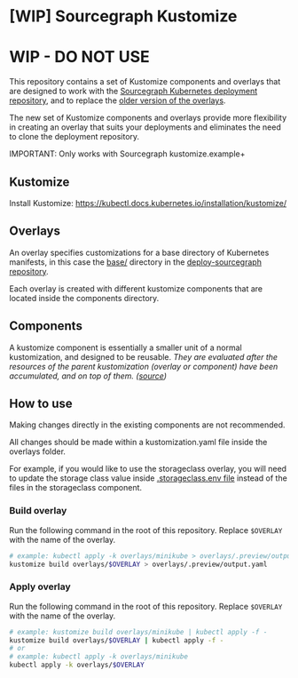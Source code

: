 # [WIP] Sourcegraph Kustomize

# WIP - DO NOT USE

This repository contains a set of Kustomize components and overlays that are designed to work with the [Sourcegraph Kubernetes deployment repository](https://sourcegraph.com/github.com/sourcegraph/deploy-sourcegraph), and to replace the [older version of the overlays](https://sourcegraph.com/github.com/sourcegraph/deploy-sourcegraph/-/tree/overlays).

The new set of Kustomize components and overlays provide more flexibility in creating an overlay that suits your deployments and eliminates the need to clone the deployment repository.

IMPORTANT: Only works with Sourcegraph kustomize.example+

## Kustomize

Install Kustomize: https://kubectl.docs.kubernetes.io/installation/kustomize/

## Overlays

An overlay specifies customizations for a base directory of Kubernetes manifests, in this case the [base/](https://sourcegraph.com/github.com/sourcegraph/deploy-sourcegraph@master/-/tree/base) directory in the [deploy-sourcegraph repository](https://sourcegraph.com/github.com/sourcegraph/deploy-sourcegraph@master).

Each overlay is created with different kustomize components that are located inside the components directory.

## Components

A kustomize component is essentially a smaller unit of a normal kustomization, and designed to be reusable. _They are evaluated after the resources of the parent kustomization (overlay or component) have been accumulated, and on top of them. ([source](https://sourcegraph.com/github.com/kubernetes/enhancements@master/-/blob/keps/sig-cli/1802-kustomize-components/README.md#proposal))_

## How to use

Making changes directly in the existing components are not recommended.

All changes should be made within a kustomization.yaml file inside the overlays folder.

For example, if you would like to use the storageclass overlay, you will need to update the storage class value inside [.storageclass.env file](overlays/storageclass/.storageclass.env) instead of the files in the storageclass component.

### Build overlay

Run the following command in the root of this repository. Replace `$OVERLAY` with the name of the overlay.

```bash
# example: kubectl apply -k overlays/minikube > overlays/.preview/output.yaml
kustomize build overlays/$OVERLAY > overlays/.preview/output.yaml
```

### Apply overlay

Run the following command in the root of this repository. Replace `$OVERLAY` with the name of the overlay.

```bash
# example: kustomize build overlays/minikube | kubectl apply -f -
kustomize build overlays/$OVERLAY | kubectl apply -f -
# or
# example: kubectl apply -k overlays/minikube
kubectl apply -k overlays/$OVERLAY
```
